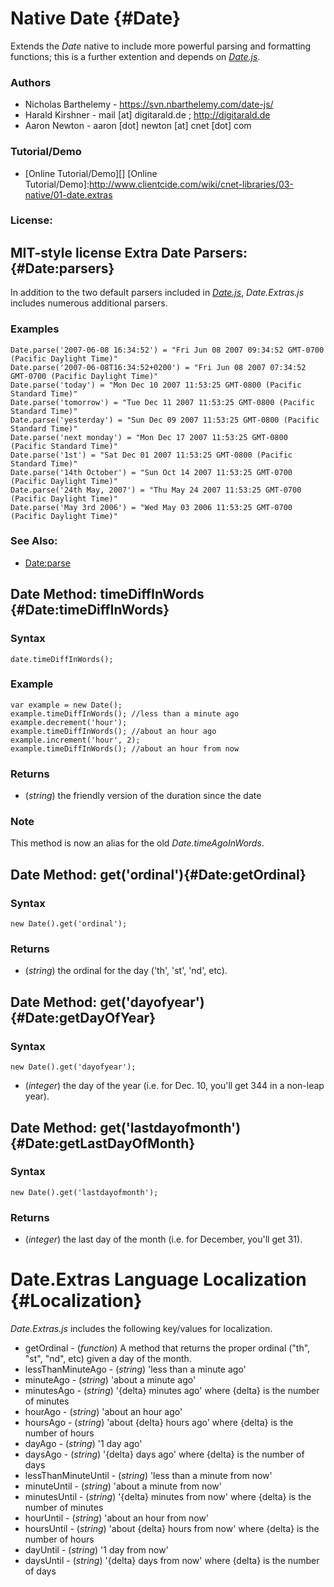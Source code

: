 Native Date {#Date}
===================

Extends the *Date* native to include more powerful parsing and formatting functions; this is a further extention and depends on *[Date.js][]*.

### Authors

* Nicholas Barthelemy - https://svn.nbarthelemy.com/date-js/
* Harald Kirshner - mail [at] digitarald.de ; http://digitarald.de
* Aaron Newton - aaron [dot] newton [at] cnet [dot] com

### Tutorial/Demo

* [Online Tutorial/Demo][]
[Online Tutorial/Demo]:http://www.clientcide.com/wiki/cnet-libraries/03-native/01-date.extras

### License:

MIT-style license
	Extra Date Parsers: {#Date:parsers}
-----------------------------------

In addition to the two default parsers included in *[Date.js][]*, *Date.Extras.js* includes numerous additional parsers.

### Examples

	Date.parse('2007-06-08 16:34:52') = "Fri Jun 08 2007 09:34:52 GMT-0700 (Pacific Daylight Time)"
	Date.parse('2007-06-08T16:34:52+0200') = "Fri Jun 08 2007 07:34:52 GMT-0700 (Pacific Daylight Time)"
	Date.parse('today') = "Mon Dec 10 2007 11:53:25 GMT-0800 (Pacific Standard Time)"
	Date.parse('tomorrow') = "Tue Dec 11 2007 11:53:25 GMT-0800 (Pacific Standard Time)"
	Date.parse('yesterday') = "Sun Dec 09 2007 11:53:25 GMT-0800 (Pacific Standard Time)"
	Date.parse('next monday') = "Mon Dec 17 2007 11:53:25 GMT-0800 (Pacific Standard Time)"
	Date.parse('1st') = "Sat Dec 01 2007 11:53:25 GMT-0800 (Pacific Standard Time)"
	Date.parse('14th October') = "Sun Oct 14 2007 11:53:25 GMT-0700 (Pacific Daylight Time)"
	Date.parse('24th May, 2007') = "Thu May 24 2007 11:53:25 GMT-0700 (Pacific Daylight Time)"
	Date.parse('May 3rd 2006') = "Wed May 03 2006 11:53:25 GMT-0700 (Pacific Daylight Time)"

### See Also:

- [Date:parse][]

Date Method: timeDiffInWords {#Date:timeDiffInWords}
--------------------------------------------------

### Syntax

	date.timeDiffInWords();

### Example

	var example = new Date();
	example.timeDiffInWords(); //less than a minute ago
	example.decrement('hour');
	example.timeDiffInWords(); //about an hour ago
	example.increment('hour', 2);
	example.timeDiffInWords(); //about an hour from now

### Returns

* (*string*) the friendly version of the duration since the date

### Note

This method is now an alias for the old *Date.timeAgoInWords*.

Date Method: get('ordinal'){#Date:getOrdinal}
------------------------------------------

### Syntax

	new Date().get('ordinal');

### Returns

* (*string*) the ordinal for the day ('th', 'st', 'nd', etc).

Date Method: get('dayofyear'){#Date:getDayOfYear}
----------------------------------------------

### Syntax

	new Date().get('dayofyear');

* (*integer*) the day of the year (i.e. for Dec. 10, you'll get 344 in a non-leap year).

Date Method: get('lastdayofmonth'){#Date:getLastDayOfMonth}
---------------------------------------------------

### Syntax

	new Date().get('lastdayofmonth');

### Returns

* (*integer*) the last day of the month (i.e. for December, you'll get 31).

Date.Extras Language Localization {#Localization}
==========================================

*Date.Extras.js* includes the following key/values for localization.

* getOrdinal - (*function*) A method that returns the proper ordinal ("th", "st", "nd", etc) given a day of the month.
* lessThanMinuteAgo - (*string*) 'less than a minute ago'
* minuteAgo - (*string*) 'about a minute ago'
* minutesAgo - (*string*) '{delta} minutes ago' where {delta} is the number of minutes
* hourAgo - (*string*) 'about an hour ago'
* hoursAgo - (*string*) 'about {delta} hours ago' where {delta} is the number of hours
* dayAgo - (*string*) '1 day ago'
* daysAgo - (*string*) '{delta} days ago' where {delta} is the number of days
* lessThanMinuteUntil - (*string*) 'less than a minute from now'
* minuteUntil - (*string*) 'about a minute from now'
* minutesUntil - (*string*) '{delta} minutes from now' where {delta} is the number of minutes
* hourUntil - (*string*) 'about an hour from now'
* hoursUntil - (*string*) 'about {delta} hours from now' where {delta} is the number of hours
* dayUntil - (*string*) '1 day from now'
* daysUntil - (*string*) '{delta} days from now' where {delta} is the number of days

[Date.js]: /docs/Native/Date
[Date:parse]: /docs/Native/Date#Date:parse
